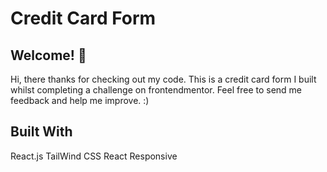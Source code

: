 # Credit Card Form

## Welcome! 👋

Hi, there thanks for checking out my code. This is a credit card form I built whilst completing a challenge on frontendmentor. Feel free to send me feedback and help me improve. :)

## Built With

React.js
TailWind CSS
React Responsive

